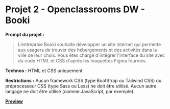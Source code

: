 # Projet 2 - Openclassrooms DW - Booki

**Prompt du projet :**
> L’entreprise Booki souhaite développer un site Internet qui permette aux usagers de trouver des hébergements et des activités dans la ville de leur choix.
Vous êtes chargé d'intégrer l'interface du site avec du code HTML et CSS d'après les maquettes Figma fournies.

**Technos :** HTML et CSS uniquement

**Restrictions :** Aucun framework CSS (type BootStrap ou Tailwind CSS) ou préprocesseur CSS (type Sass ou Less) ne doit être utilisé. Aucun autre langage ne doit être utilisé (comme JavaScript, par exemple).

[**Preview**](https://cynlaine.github.io/p2_laine_cyndie/)
